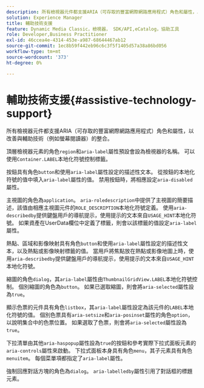 ```yaml
---
description: 所有檢視器元件都支援ARIA（可存取的豐富網際網路應用程式）角色和屬性，以改善與輔助技術（例如螢幕閱讀器）的整合。
solution: Experience Manager
title: 輔助技術支援
feature: Dynamic Media Classic，檢視器， SDK/API,eCatalog，協助工具
role: Developer,Business Practitioner
exl-id: 46ccea4e-4314-453e-a987-68644467ab12
source-git-commit: 1ec8b59f442eb96c6c3f5f1405d57a38a86bd056
workflow-type: tm+mt
source-wordcount: '373'
ht-degree: 0%

---
```


# 輔助技術支援{#assistive-technology-support}

所有檢視器元件都支援ARIA（可存取的豐富網際網路應用程式）角色和屬性，以改善與輔助技術（例如螢幕閱讀器）的整合。

頂層檢視器元素的角色`region`和`aria-label`屬性預設會設為檢視器的名稱。 可以使用`Container.LABEL`本地化符號控制標籤。

按鈕具有角色`button`和使用`aria-label`屬性設定的描述性文本。 從按鈕的本地化符號的值中填入`aria-label`屬性的值。 禁用按鈕時，將相應設定`aria-disabled`屬性。

主視圖的角色為`application`。 `aria-roledescription`中提供了主視圖的簡要描述，該值由相應主視圖元件的`ROLE_DESCRIPTION`本地化符號定義。 使用`aria-describedby`提供鍵盤用戶的導航提示，使用提示的文本來自`USAGE_HINT`本地化符號。 如果資產在UserData欄位中定義了標籤，則會以該標籤的值設定`aria-label`屬性。

熱點、區域和影像映射具有角色`button`和使用`aria-label`屬性設定的描述性文本，以及熱點或影像映射標籤的值。 當用戶將焦點放在熱點或影像地圖上時，使用`aria-describedby`提供鍵盤用戶的導航提示，使用提示的文本來自`USAGE_HINT`本地化符號。

縮圖的角色`dialog`，其`aria-label`屬性由`ThumbnailGridView.LABEL`本地化符號控制。 個別縮圖的角色為`button`。 如果已選取縮圖，則會將`aria-selected`屬性設為`true`。

顯示色票的元件具有角色`listbox`，其`aria-label`屬性設定為該元件的`LABEL`本地化符號的值。 個別色票具有`aria-setsize`和`aria-posinset`屬性的角色`option`，以說明集合中的色票位置。 如果選取了色票，則會將`aria-selected`屬性設為`true`。

下拉清單由其他`aria-haspopup`屬性設為`true`的按鈕和參考實際下拉式面板元素的`aria-controls`屬性來啟動。 下拉式面板本身具有角色`menu`，其子元素具有角色`menuitem`。 每個菜單項都指定了`aria-label`屬性。

強制回應對話方塊的角色為`dialog`。 `aria-labelledby`屬性引用了對話框的標題元素。
